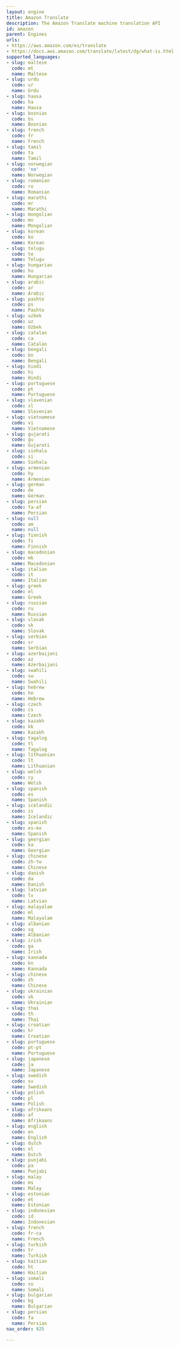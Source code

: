 ```yaml
---
layout: engine
title: Amazon Translate
description: The Amazon Translate machine translation API
id: amazon
parent: Engines
urls:
- https://aws.amazon.com/es/translate
- https://docs.aws.amazon.com/translate/latest/dg/what-is.html
supported_languages:
- slug: maltese
  code: mt
  name: Maltese
- slug: urdu
  code: ur
  name: Urdu
- slug: hausa
  code: ha
  name: Hausa
- slug: bosnian
  code: bs
  name: Bosnian
- slug: french
  code: fr
  name: French
- slug: tamil
  code: ta
  name: Tamil
- slug: norwegian
  code: 'no'
  name: Norwegian
- slug: romanian
  code: ro
  name: Romanian
- slug: marathi
  code: mr
  name: Marathi
- slug: mongolian
  code: mn
  name: Mongolian
- slug: korean
  code: ko
  name: Korean
- slug: telugu
  code: te
  name: Telugu
- slug: hungarian
  code: hu
  name: Hungarian
- slug: arabic
  code: ar
  name: Arabic
- slug: pashto
  code: ps
  name: Pashto
- slug: uzbek
  code: uz
  name: Uzbek
- slug: catalan
  code: ca
  name: Catalan
- slug: bengali
  code: bn
  name: Bengali
- slug: hindi
  code: hi
  name: Hindi
- slug: portuguese
  code: pt
  name: Portuguese
- slug: slovenian
  code: sl
  name: Slovenian
- slug: vietnamese
  code: vi
  name: Vietnamese
- slug: gujarati
  code: gu
  name: Gujarati
- slug: sinhala
  code: si
  name: Sinhala
- slug: armenian
  code: hy
  name: Armenian
- slug: german
  code: de
  name: German
- slug: persian
  code: fa-af
  name: Persian
- slug: null
  code: am
  name: null
- slug: finnish
  code: fi
  name: Finnish
- slug: macedonian
  code: mk
  name: Macedonian
- slug: italian
  code: it
  name: Italian
- slug: greek
  code: el
  name: Greek
- slug: russian
  code: ru
  name: Russian
- slug: slovak
  code: sk
  name: Slovak
- slug: serbian
  code: sr
  name: Serbian
- slug: azerbaijani
  code: az
  name: Azerbaijani
- slug: swahili
  code: sw
  name: Swahili
- slug: hebrew
  code: he
  name: Hebrew
- slug: czech
  code: cs
  name: Czech
- slug: kazakh
  code: kk
  name: Kazakh
- slug: tagalog
  code: tl
  name: Tagalog
- slug: lithuanian
  code: lt
  name: Lithuanian
- slug: welsh
  code: cy
  name: Welsh
- slug: spanish
  code: es
  name: Spanish
- slug: icelandic
  code: is
  name: Icelandic
- slug: spanish
  code: es-mx
  name: Spanish
- slug: georgian
  code: ka
  name: Georgian
- slug: chinese
  code: zh-tw
  name: Chinese
- slug: danish
  code: da
  name: Danish
- slug: latvian
  code: lv
  name: Latvian
- slug: malayalam
  code: ml
  name: Malayalam
- slug: albanian
  code: sq
  name: Albanian
- slug: irish
  code: ga
  name: Irish
- slug: kannada
  code: kn
  name: Kannada
- slug: chinese
  code: zh
  name: Chinese
- slug: ukrainian
  code: uk
  name: Ukrainian
- slug: thai
  code: th
  name: Thai
- slug: croatian
  code: hr
  name: Croatian
- slug: portuguese
  code: pt-pt
  name: Portuguese
- slug: japanese
  code: ja
  name: Japanese
- slug: swedish
  code: sv
  name: Swedish
- slug: polish
  code: pl
  name: Polish
- slug: afrikaans
  code: af
  name: Afrikaans
- slug: english
  code: en
  name: English
- slug: dutch
  code: nl
  name: Dutch
- slug: punjabi
  code: pa
  name: Punjabi
- slug: malay
  code: ms
  name: Malay
- slug: estonian
  code: et
  name: Estonian
- slug: indonesian
  code: id
  name: Indonesian
- slug: french
  code: fr-ca
  name: French
- slug: turkish
  code: tr
  name: Turkish
- slug: haitian
  code: ht
  name: Haitian
- slug: somali
  code: so
  name: Somali
- slug: bulgarian
  code: bg
  name: Bulgarian
- slug: persian
  code: fa
  name: Persian
nav_order: 925

---
```



